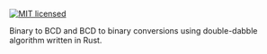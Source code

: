 [![MIT licensed][mit-badge]][mit-url]

[mit-badge]: https://img.shields.io/badge/License-MIT-blue.svg
[mit-url]: LICENSE

Binary to BCD and BCD to binary conversions using double-dabble algorithm written in Rust.
